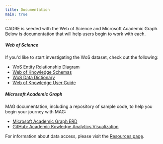 ```yaml
---
title: Documentation
main: true
---
```


CADRE is seeded with the Web of Science and Microsoft Academic Graph. Below is documentation that will help users begin to work with each. 

##### Web of Science #####
If you'd like to start investigating the WoS dataset, check out the following:
* [WoS Entity Relationship Diagram](https://iuni.iu.edu/files/WoS_Documents/Entity_Relationship_Diagram_wos_core.pdf)
* [Web of Knowledge Schemas](https://iuni.iu.edu/files/WoS_Documents/scientific_thomsonreuters_com_schema_wok5_X_rawxml_public.pdf)
* [WoS Data Dictionary](https://iuni.iu.edu/files/WoS_Documents/Web_of_Science_Data_Dictionary.pdf)
* [Web of Knowledge User Guide](https://iuni.iu.edu/files/WoS_Documents/WoKRawXML20130509.pdf)

##### Microsoft Academic Graph #####
MAG documentation, including a repository of sample code, to help you begin your journey with MAG:
* [Microsoft Academic Graph ERD](https://iuni.iu.edu/files/cadre/ER_Diagram_For_MAG.pdf)
* [GitHub: Academic Kowledge Analytics Visualization](https://github.com/Azure-Samples/academic-knowledge-analytics-visualization)

For information about data access, please visit the [Resources page](https://cadre.iu.edu/website/grav/resources). 